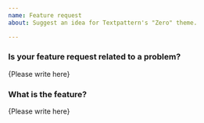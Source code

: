 ```yaml
---
name: Feature request
about: Suggest an idea for Textpattern's "Zero" theme.

---
```


### Is your feature request related to a problem?

{Please write here}

### What is the feature?

{Please write here}

